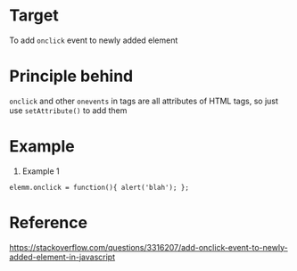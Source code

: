 # Target
To add `onclick` event to newly added element

# Principle behind
`onclick` and other `onevents` in tags are all attributes of HTML tags, so just use `setAttribute()` to add them

# Example
1. Example 1
```
elemm.onclick = function(){ alert('blah'); };
```

# Reference
https://stackoverflow.com/questions/3316207/add-onclick-event-to-newly-added-element-in-javascript